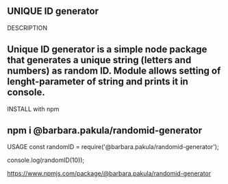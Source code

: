 ## UNIQUE ID generator

DESCRIPTION

## Unique ID generator is a simple node package that generates a unique string (letters and numbers) as random ID. Module allows setting of lenght-parameter of string and prints it in console.

INSTALL with npm

## npm i @barbara.pakula/randomid-generator

USAGE
const randomID = require('@barbara.pakula/randomid-generator');

console.log(randomID(10));


https://www.npmjs.com/package/@barbara.pakula/randomid-generator
